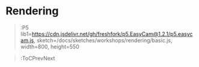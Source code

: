 # Rendering

> :P5 lib1=https://cdn.jsdelivr.net/gh/freshfork/p5.EasyCam@1.2.1/p5.easycam.js, sketch=/docs/sketches/workshops/rendering/basic.js, width=800, height=550

> :ToCPrevNext
